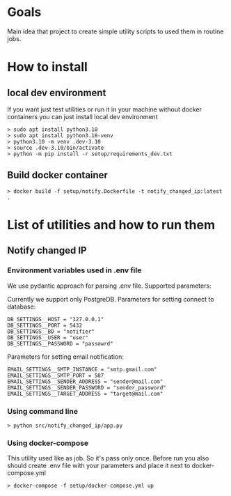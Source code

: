 # **Goals**

Main idea that project to create simple utility scripts to used them in routine jobs.

# **How to install**

## **local dev environment**
If you want just test utilities or run it in your machine without docker containers you can 
just install local dev environment
```
> sudo apt install python3.10
> sudo apt install python3.10-venv
> python3.10 -m venv .dev-3.10
> source .dev-3.10/bin/activate
> python -m pip install -r setup/requirements_dev.txt
```

## **Build docker container**

```
> docker build -f setup/notify.Dockerfile -t notify_changed_ip:latest .
```

# **List of utilities and how to run them**
## **Notify changed IP**

### **Environment variables used in .env file**
We use pydantic approach for parsing .env file. Supported parameters:

Currently we support only PostgreDB. Parameters for setting connect to database:
```
DB_SETTINGS__HOST = "127.0.0.1"
DB_SETTINGS__PORT = 5432
DB_SETTINGS__BD = "notifier"
DB_SETTINGS__USER = "user"
DB_SETTINGS__PASSWORD = "passowrd"
```
Parameters for setting email notification:
```
EMAIL_SETTINGS__SMTP_INSTANCE = "smtp.gmail.com"
EMAIL_SETTINGS__SMTP_PORT = 587
EMAIL_SETTINGS__SENDER_ADDRESS = "sender@mail.com"
EMAIL_SETTINGS__SENDER_PASSWORD = "sender_password"
EMAIL_SETTINGS__TARGET_ADDRESS = "target@mail.com"
```

### **Using command line**
```
> python src/notify_changed_ip/app.py
```

### **Using docker-compose**
This utility used like as job. So it's pass only once.
Before run you also should create .env file with your parameters and place it next to docker-compose.yml 
```
> docker-compose -f setup/docker-compose.yml up
```